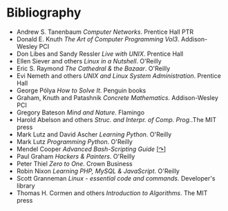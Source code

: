 <!--
File          : b.md

Created       : Mon 27 Jul 2015 22:41:32
Last Modified : Wed 05 Aug 2015 22:17:54
Maintainer    : sharlatan
-->


# Bibliography #
*   Andrew S. Tanenbaum _Computer Networks_. Prentice Hall PTR
*   Donald E. Knuth _The Art of Computer Programming Vol3_. Addison-Wesley PCI 
*   Don Libes and Sandy Ressler _Live with UNIX_. Prentice Hall
*   Ellen Siever and others _Linux in a Nutshell_. O'Reilly
*   Eric S. Raymond _The Cathedral & the Bazaar_. O'Reilly
*   Evi Nemeth and others _UNIX and Linux System Administration_. Prentice Hall 
*   George Pólya _How to Solve It_. Penguin books
*   Graham, Knuth and Patashnik _Concrete Mathematics_. Addison-Wesley PCI
*   Gregory Bateson _Mind and Nature_. Flamingo
*   Harold Abelson and others _Struc. and Interpr. of Comp.  Prog._.The MIT press
*   Mark Lutz and David Ascher _Learning Python_. O'Reilly
*   Mark Lutz _Programming Python_. O'Reilly
*   Mendel Cooper _Advanced Bash-Scripting Guide_ \[[↷](http://goo.gl/S3bV)\]
*   Paul Graham _Hackers & Painters_. O'Reilly 
*   Peter Thiel _Zero to One_. Crown Business
*   Robin Nixon _Learning PHP, MySQL & JavaScript_. O'Reilly
*   Scott Granneman _Linux - essential code and commands_. Developer's library
*   Thomas H. Cormen and others _Introduction to Algorithms_. The MIT press

